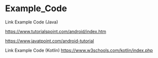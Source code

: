 # Example_Code

Link Example Code (Java)

https://www.tutorialspoint.com/android/index.htm

https://www.javatpoint.com/android-tutorial


Link Example Code (Kotlin)
https://www.w3schools.com/kotlin/index.php
